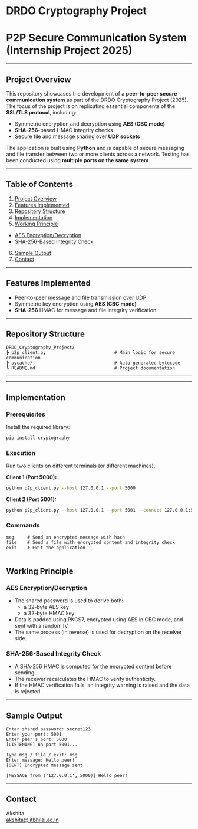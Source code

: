 # DRDO Cryptography Project  
# P2P Secure Communication System (Internship Project 2025)

---

## Project Overview

This repository showcases the development of a **peer-to-peer secure communication system** as part of the DRDO Cryptography Project (2025). The focus of the project is on replicating essential components of the **SSL/TLS protocol**, including:

- Symmetric encryption and decryption using **AES (CBC mode)**  
- **SHA-256**-based HMAC integrity checks  
- Secure file and message sharing over **UDP sockets**  

The application is built using **Python** and is capable of secure messaging and file transfer between two or more clients across a network. Testing has been conducted using **multiple ports on the same system**.

---

## Table of Contents

1. [Project Overview](#project-overview)  
2. [Features Implemented](#features-implemented)  
3. [Repository Structure](#repository-structure)  
4. [Implementation](#implementation)  
5. [Working Principle](#working-principle)  
  - [AES Encryption/Decryption](#aes-encryptiondecryption)  
  - [SHA-256-Based Integrity Check](#sha-256-based-integrity-check)  
6. [Sample Output](#sample-output)  
7. [Contact](#contact)

---

## Features Implemented

- Peer-to-peer message and file transmission over UDP  
- Symmetric key encryption using **AES (CBC mode)**  
- **SHA-256** HMAC for message and file integrity verification 

---

## Repository Structure

```
DRDO_Cryptography_Project/
┣ p2p_client.py                          # Main logic for secure communication
┣ pycache/                               # Auto-generated bytecode
┗ README.md                              # Project documentation

```

---


---

## Implementation

### Prerequisites

Install the required library:

```bash
pip install cryptography

```


### Execution

Run two clients on different terminals (or different machines).

**Client 1 (Port 5000):**
```bash
python p2p_client.py --host 127.0.0.1 --port 5000
```

**Client 2 (Port 5001):**
```bash
python p2p_client.py --host 127.0.0.1 --port 5001 --connect 127.0.0.1:5000
```

### Commands 

```
msg     # Send an encrypted message with hash
file    # Send a file with encrypted content and integrity check
exit    # Exit the application


```

## Working Principle
### AES Encryption/Decryption
- The shared password is used to derive both:
    - a 32-byte AES key
    - a 32-byte HMAC key
- Data is padded using PKCS7, encrypted using AES in CBC mode, and sent with a random IV.
- The same process (in reverse) is used for decryption on the receiver side.

### SHA-256-Based Integrity Check
- A SHA-256 HMAC is computed for the encrypted content before sending.
- The receiver recalculates the HMAC to verify authenticity.
- If the HMAC verification fails, an integrity warning is raised and the data is rejected.

---

## Sample Output

```
Enter shared password: secret123
Enter your port: 5001
Enter peer's port: 5000
[LISTENING] on port 5001...

Type msg / file / exit: msg
Enter message: Hello peer!
[SENT] Encrypted message sent.

[MESSAGE from ('127.0.0.1', 5000)] Hello peer!

```

---


## Contact  
Akshita  
akshita@iitbhilai.ac.in  
